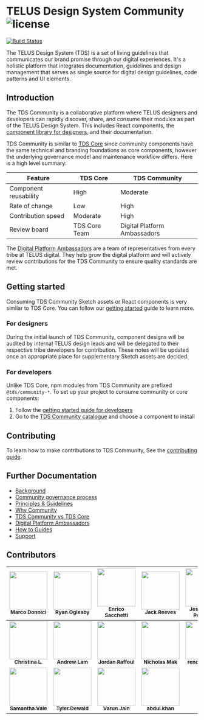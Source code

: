 # TELUS Design System Community ![license](https://img.shields.io/github/license/telus/tds-community.svg?style=flat-square)

[![Build Status][circle-image]][circle-url]

The TELUS Design System (TDS) is a set of living guidelines that communicates our brand promise through our digital experiences.
It's a holistic platform that integrates documentation, guidelines and design management that serves as single source for
digital design guidelines, code patterns and UI elements.

## Introduction

The TDS Community is a collaborative platform where TELUS designers and developers can rapidly discover, share, and consume
their modules as part of the TELUS Design System. This includes React components, the [component library for designers](https://tds.telus.com/getting-started/designers.html), and their documentation.

TDS Community is similar to [TDS Core](https://github.com/telus/tds-core) since community components
have the same technical and branding foundations as core components, however the underlying governance model and
maintenance workflow differs. Here is a high level summary:

| Feature               | TDS Core      | TDS Community                |
| --------------------- | ------------- | ---------------------------- |
| Component reusability | High          | Moderate                     |
| Rate of change        | Low           | High                         |
| Contribution speed    | Moderate      | High                         |
| Review board          | TDS Core Team | Digital Platform Ambassadors |

The [Digital Platform Ambassadors](https://github.com/orgs/telus/teams/digital-platform-ambassadors) are a team
of representatives from every tribe at TELUS digital. They help grow the digital platform and will actively
review contributions for the TDS Community to ensure quality standards are met.

## Getting started

Consuming TDS Community Sketch assets or React components is very similar to TDS Core. You can follow our
[getting started](https://tds.telus.com/getting-started/getting-started.html) guide to learn more.

### For designers

During the initial launch of TDS Community, component designs will be audited by internal TELUS design
leads and will be delegated to their respective tribe developers for contribution. These notes will be updated
once an appropriate place for supplementary Sketch assets are decided.

### For developers

Unlike TDS Core, npm modules from TDS Community are prefixed `@tds/community-*`. To set up your project
to consume community or core components:

1.  Follow the [getting started guide for developers](https://tds.telus.com/getting-started/developers.html)
2.  Go to the [TDS Community catalogue](https://tds.telus.com/community/index.html) and choose a component to install

## Contributing

To learn how to make contributions to TDS Community, See the [contributing guide](./.github/CONTRIBUTING.md).

## Further Documentation

- [Background](./guide/history.md)
- [Community governance process](./guide/GovernanceProcess.md)
- [Principles & Guidelines](./guide/PrinciplesGuidelines.md)
- [Why Community](./guide/WhyCommunity.md)
- [TDS Community vs TDS Core](./guide/communityVsCore.md)
- [Digital Platform Ambassadors](./guide/DigitalPlatformAmbassadors.md)
- [How to Guides](./guide/HowToGuides.md)
- [Support](./guide/Support.md)

## Contributors

<!-- ALL-CONTRIBUTORS-LIST:START - Do not remove or modify this section -->
<!-- prettier-ignore -->
| [<img src="https://avatars0.githubusercontent.com/u/10531523?v=4" width="100px;"/><br /><sub><b>Marco Donnici</b></sub>](https://github.com/marcod1419)<br />[](#tds-marcod1419 "") | [<img src="https://avatars0.githubusercontent.com/u/1375942?v=4" width="100px;"/><br /><sub><b>Ryan Oglesby</b></sub>](http://ryanogles.by)<br />[](#tds-ryanoglesby08 "") | [<img src="https://avatars0.githubusercontent.com/u/12798751?v=4" width="100px;"/><br /><sub><b>Enrico Sacchetti</b></sub>](http://theetrain.ca)<br />[](#tds-theetrain "") | [<img src="https://avatars1.githubusercontent.com/u/9420407?v=4" width="100px;"/><br /><sub><b>Jack Reeves</b></sub>](https://github.com/jackreeves)<br />[](#tds-jackreeves "") | [<img src="https://avatars1.githubusercontent.com/u/5464587?v=4" width="100px;"/><br /><sub><b>Jesse David Peterson</b></sub>](http://www.jes.dav.pet)<br />[](#tds-jesdavpet "") | [<img src="https://avatars1.githubusercontent.com/u/32303524?v=4" width="100px;"/><br /><sub><b>Mujtaba Hasni</b></sub>](https://github.com/mujtabahasni)<br />[](#tds-mujtabahasni "") | [<img src="https://avatars3.githubusercontent.com/u/26413531?v=4" width="100px;"/><br /><sub><b>Anatolii Gorovyi</b></sub>](https://github.com/agorovyi)<br />[](#tds-agorovyi "") |
| :---: | :---: | :---: | :---: | :---: | :---: | :---: |
| [<img src="https://avatars3.githubusercontent.com/u/42220619?v=4" width="100px;"/><br /><sub><b>Christina L.</b></sub>](https://github.com/Christina-Lo)<br />[](#tds-Christina-Lo "") | [<img src="https://avatars0.githubusercontent.com/u/931411?v=4" width="100px;"/><br /><sub><b>Andrew Lam</b></sub>](https://github.com/Andrew-K-Lam)<br />[](#tds-Andrew-K-Lam "") | [<img src="https://avatars0.githubusercontent.com/u/1036187?v=4" width="100px;"/><br /><sub><b>Jordan Raffoul</b></sub>](http://jordanraffoul.com)<br />[](#tds-jraff "") | [<img src="https://avatars2.githubusercontent.com/u/22725151?v=4" width="100px;"/><br /><sub><b>Nicholas Mak</b></sub>](https://github.com/nicmak)<br />[](#tds-nicmak "") | [<img src="https://avatars1.githubusercontent.com/in/2740?v=4" width="100px;"/><br /><sub><b>renovate[bot]</b></sub>](https://github.com/apps/renovate)<br />[](#tds-renovate[bot] "") | [<img src="https://avatars1.githubusercontent.com/u/3803746?v=4" width="100px;"/><br /><sub><b>Mike Bunce</b></sub>](https://github.com/sketchidea)<br />[](#tds-sketchidea "") | [<img src="https://avatars2.githubusercontent.com/u/2739819?v=4" width="100px;"/><br /><sub><b>Ani</b></sub>](https://github.com/simpleimpulse)<br />[](#tds-simpleimpulse "") |
| [<img src="https://avatars0.githubusercontent.com/u/1015398?v=4" width="100px;"/><br /><sub><b>Samantha Vale</b></sub>](https://github.com/karlasamantha)<br />[](#tds-karlasamantha "") | [<img src="https://avatars0.githubusercontent.com/u/10473576?v=4" width="100px;"/><br /><sub><b>Tyler Dewald</b></sub>](https://github.com/DewaldoDev)<br />[](#tds-DewaldoDev "") | [<img src="https://avatars1.githubusercontent.com/u/3495961?v=4" width="100px;"/><br /><sub><b>Varun Jain</b></sub>](https://github.com/varunj90)<br />[](#tds-varunj90 "") | [<img src="https://avatars0.githubusercontent.com/u/5270458?v=4" width="100px;"/><br /><sub><b>abdul khan</b></sub>](https://github.com/invalidred)<br />[](#tds-invalidred "") |
<!-- ALL-CONTRIBUTORS-LIST:END -->

[circle-url]: https://circleci.com/gh/telus/tds-community
[circle-image]: https://img.shields.io/circleci/project/github/telus/tds-community/master.svg?style=for-the-badge&logo=circleci

